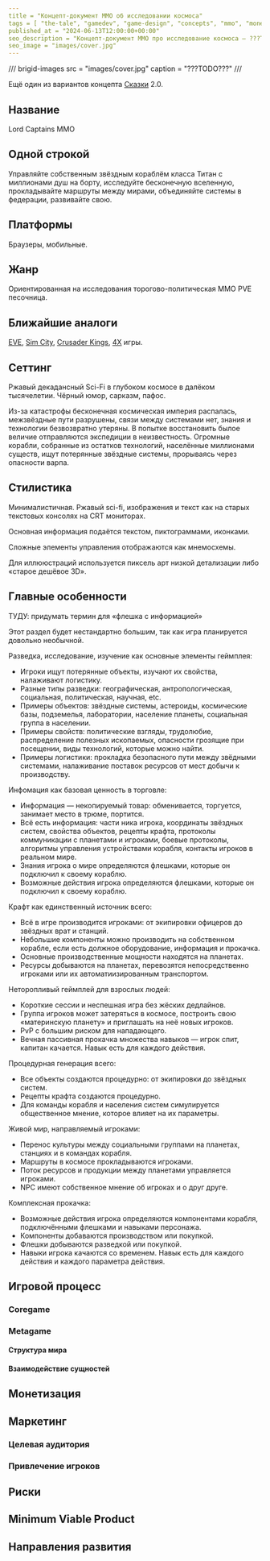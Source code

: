 ```yaml
---
title = "Концепт-документ ММО об исследовании космоса"
tags = [ "the-tale", "gamedev", "game-design", "concepts", "mmo", "monetization", "practice", "procedural-content-generation", "development", "interesting"]
published_at = "2024-06-13T12:00:00+00:00"
seo_description = "Концепт-документ ММО про исследование космоса — ???TODO???."
seo_image = "images/cover.jpg"
---
```


/// brigid-images
src = "images/cover.jpg"
caption = "???TODO???"
///

Ещё один из вариантов концепта [Сказки](https://the-tale.org/) 2.0.

## Название

Lord Captains MMO

## Одной строкой

<!-- Lead your own-class starship with millions of souls on board, explore the infinite universe, chart routes between worlds, unite systems in federations, cultivate your own. -->

Управляйте собственным звёздным кораблём класса Титан с миллионами душ на борту, исследуйте бесконечную вселенную, прокладывайте маршруты между мирами, объединяйте системы в федерации, развивайте свою.

## Платформы

Браузеры, мобильные.

## Жанр

<!-- Exploration-driven trade-political MMO PVE sandbox -->

Ориентированная на исследования торогово-политическая MMO PVE песочница.

## Ближайшие аналоги

[EVE](https://en.wikipedia.org/wiki/Eve_Online), [Sim City](https://en.wikipedia.org/wiki/SimCity), [Crusader Kings](https://en.wikipedia.org/wiki/Crusader_Kings_(video_game)), [4X](https://en.wikipedia.org/wiki/4X) игры.

<!-- more -->

## Сеттинг

Ржавый декадансный Sci-Fi в глубоком космосе в далёком тысячелетии. Чёрный юмор, сарказм, пафос.

Из-за катастрофы бесконечная космическая империя распалась, межзвёздные пути разрушены, связи между системами нет, знания и технологии безвозвратно утеряны. В попытке восстановить былое величие отправляются экспедиции в неизвестность. Огромные корабли, собранные из остатков технологий, населённые миллионами существ, ищут потерянные звёздные системы, прорываясь через опасности варпа.

## Стилистика

Минималистичная. Ржавый sci-fi, изображения и текст как на старых текстовых консолях на CRT мониторах.

Основная информация подаётся текстом, пиктограммами, иконками.

Сложные элементы управления отображаются как мнемосхемы.

Для иллююстраций используется пиксель арт низкой детализации либо «старое дешёвое 3D».

## Главные особенности

ТУДУ: придумать термин для «флешка с информацией»

Этот раздел будет нестандартно большим, так как игра планируется довольно необычной.

Разведка, исследование, изучение как основные элементы геймплея:

- Игроки ищут потерянные объекты, изучают их свойства, налаживают логистику.
- Разные типы разведки: географическая, антропологическая, социальная, политическая, научная, etc.
- Примеры объектов: звёздные системы, астероиды, космические базы, подземелья, лаборатории, население планеты, социальная группа в населении.
- Примеры свойств: политические взгляды, трудолюбие, распределение полезных ископаемых, опасности грозящие при посещении, виды технологий, которые можно найти.
- Примеры логистики: прокладка безопасного пути между звёдными системами, налаживание поставок ресурсов от мест добычи к производству.

Инфомация как базовая ценность в торговле:

- Информация — некопируемый товар: обменивается, торгуется, занимает место в трюме, портится.
- Всё есть информация: части ника игрока, координаты звёздных систем, свойства объектов, рецепты крафта, протоколы коммуникации с планетами и игроками, боевые протоколы, алгоритмы управления устройствами корабля, контакты игроков в реальном мире.
- Знания игрока о мире определяются флешками, которые он подключил к своему кораблю.
- Возможные действия игрока определяются флешками, которые он подключил к своему кораблю.

Крафт как единственный источник всего:

- Всё в игре производится игроками: от экипировки офицеров до звёздных врат и станций.
- Небольшие компоненты можно производить на собственном корабле, если есть должное оборудование, информация и прокачка.
- Основные производственные мощности находятся на планетах.
- Ресурсы добываются на планетах, перевозятся непосредственно игроками или их автоматиизированным транспортом.

Неторопливый геймплей для взрослых людей:

- Короткие сессии и неспешная игра без жёских дедлайнов.
- Группа игроков может затеряться в космосе, построить свою «материнскую планету» и приглашать на неё новых игроков.
- PvP с большим риском для нападающего.
- Вечная пассивная прокачка множества навыков — игрок спит, капитан качается. Навык есть для каждого действия.

Процедурная генерация всего:

- Все объекты создаются процедурно: от экипировки до звёздных систем.
- Рецепты крафта создаются процедурно.
- Для команды корабля и населения систем симулируется общественное мнение, которое влияет на их параметры.

Живой мир, направляемый игроками:

- Перенос культуры между социальными группами на планетах, станциях и в командах корабля.
- Маршруты в космосе прокладываются игроками.
- Поток ресурсов и продукции между планетами управляется игроками.
- NPC имеют собственное мнение об игроках и о друг друге.

Комплексная прокачка:

- Возможные действия игрока определяются компонентами корабля, подключёнными флешками и навыками персонажа.
- Компоненты добаваются производством или покупкой.
- Флешки добываются разведкой или покупкой.
- Навыки игрока качаются со временем. Навык есть для каждого действия и каждого параметра действия.

## Игровой процесс

<!-- Игрок выступает в роли существа из имматериума, которое использует эмоции жителей материального мира как ресурс. Аналогия с демонами [варпа](https://warhammer40k.fandom.com/wiki/Immaterium) из Warhammer будет точна, но у игрока нет ограничений на мировоззрение. -->

<!-- Игрок может использовать разные типы эмоций, в зависимости от желания, отыгрыша, прокачки. -->

<!-- Интерес игрока заключается в создании увлекательной истории в коллаборации и/или соревновании с другими игроками. Для этого он может провоцировать ситуации, которые создают у NPC и NPG нужные эмоции, после чего использовать полученные ресурсы для создания более интересных ситуаций. -->

<!-- Провоцировать нужные события можно влияя на мысли и успешность действий NPC и NPG. -->

<!-- Разнообразие геймплея обеспечивается за счёт: -->

<!-- - Столкновения интересов игроков. -->
<!-- - Причинно-следственных связей между изменениями всех сущностей в игре, что затрудняет оптимизацию игровой стратегии, но не нарушает честность игры. -->
<!-- - Процедурной генерации начальных условий. -->
<!-- - Доступа гейм-мастера к изменению любой части игры. -->

### Coregame

<!-- Все существенные изменения в мире игры происходят во время участия NPC и NPG в историях. -->

<!-- Игроки могут влиять на вероятность развития истории по конкретному пути, но гарантировать движение в полностью предопределённом русле очень сложно. -->

<!-- История представляет собой направленный граф, в котором узлами являются события/испытания, которые должны пройти NPC и NPG. -->

<!-- История создаётся процедурно и сильно зависит от контекста: параметров участников, мест в которых она происходит, etc. -->

<!-- В истории может участвовать любое количество NPC и NPG. Может быть история объединяющая несколько NPC в лесу, может — вовлекающая NPG (социальные группы) и NPC (их лидеров) из нескольких звёздых систем. -->

<!-- Каждое испытание (узел графа) проверяет, с долей случайности, параметры участников, которые в него попали. В зависимости от результатов проверки, могут быть изменены параметры как участников (NPC получит фобию, ранение, артефакт, «мысль», etc.), так и самой истории (откроются или закроются переходы между узлами). -->

<!-- Испытания соответствуют крупным событиями истории: -->

<!-- - драка в баре; -->
<!-- - поиск информации в библиотеке; -->
<!-- - соблазнение; -->
<!-- - битва армий. -->

<!-- Пройдя испытание, участник истории выбирает переход к следующему узлу исходя из своих параметров (характер, мысли), пока не дойдёт до одного из последних узлов — конца истории. -->

<!-- История считается законченной, когда все её участники дошли до её конца. -->

<!-- Игрок может влиять на: -->

<!-- - параметры NPC/NPG при прохождении испытания; -->
<!-- - вероятность выбора перехода после испытания; -->
<!-- - структуру истории. -->

<!-- От того, как происходит развитие истории, зависит какие ресурсы игроки получит после её окончания. -->

<!-- Главный вызов геймдизайна механики историй — создать правила генерации событий, которые игроки будут пересказывать друг другу и описывать в фанфиках. -->

### Metagame

<!-- На мета уровне задача игрока — создать интересную для него ситуацию в галактике и посмотреть что будет. -->

<!-- Для этого игрок должен: -->

<!-- - Изучать правила игры, настроенные гейм-мастером. -->
<!-- - Следить за изменением свойств интересующих его сущностей: NPC, NPG и локаций. -->
<!-- - Исследовать мир: искать истории, NPC, NPG, локации. Для этого могут быть предусмотрены вспомогательные механики, например, лента молитв о помощи от NPC. -->
<!-- - Развивать отношения с другими игроками. -->

#### Структура мира

<!-- Вселення игры представляется в упрощённом виде — деревом вложенности локаций. -->

<!-- Например: звёздная система имеет планеты, которые делятся на материки и моря, которые делятся на части (леса, горные гряды, озёра), которые могут содержать мелкие объекты (города, пещеры). -->

<!-- Локация каждого уровня обладает свойствами, которые влияют на истории, местом для которых она станет. Например, все истории на холодной планете могут иметь повышенный риск для NPC получить обморожение, а испытания в этих историях будут чаще связаны с холодом или теплом. -->

<!-- Правила перемещения между областями и их отображения могут варьироваться и определяются настройками гейм-мастера. -->

#### Взаимодействие сущностей

<!-- Гейм-мастер должен быть в состоянии заметно изменять детальные взаимодействия сущностей, но можно выделить некоторые базовые правила, которые будут работать всегда или почти всегда.. -->

<!-- - Локации влияют на все уровни дочерних локаций, на родительскую и на соседние. -->
<!-- - Локации влияют на все NPC/NPG/истории, которые в них находятся. -->
<!-- - NPG сильнее всего влияют на самую мелкую локацию, в которой находятся, например, на экономические параметры города. -->
<!-- - NPG периодически, согласно своим парметрам, пораждают NPC — формальных или неформальных лидеров. -->
<!-- - NPC и NPG пассивно, с ходом времени, могут изменять свои параметры. -->
<!-- - NPC сильно влияют на свои NPG. -->
<!-- - Игрок может изменять мысли NPC, которые влияют на его поведение в истории и на пассивное влияние на NPG. -->
<!-- - Аналог мыслей NPC для NPG — идеи. Идеи распространяются автоматически между соседними NPG. Игрок может влиять на скорость распространения идей. Игрок может создавать или удалять идеи, влияя на мысли NPC. -->

## Монетизация

<!-- Стратегия монетизации должна быть направлена на создание долгоиграющего растущего сообщества подписчиков монопольного продукта. -->

<!-- Доступ к общей (тестовой) вселенной и к созданию небольших публичных миров должен быть бесплатным. -->

<!-- Направление монетизации: -->

<!-- - Подписка для миров: больше размер, больше действующих сущностей, опции для геймдизайнера. -->
<!-- - Подписка для игрока в конкретном мире. Должна давать бонусы не только игроку, но и другим игрокам в рамках мира, и самому миру. Например, один подписчик может давать разрешение играть в мире десяти неподписчикам. -->
<!-- - Продажа разовых улучшений миров или подписка на них: иконки, аватарки, особые генераторы имён, локаций, etc. -->
<!-- - Платные услуги для владельцев миров. Например, публикация рекламы о поиске игроков на главной странице проекта. -->
<!-- - Под вопросом — продажа валюты, используемой для специфических дейтвий игроков по правилам гейм-мастера. -->
<!-- - В перспективе — коллаборации с владельцами мажорных вселенных: (Warhaamme, Lord of the rings, etc. -->

## Маркетинг

<!-- Стратегия маркетинга, как и монетизации, должна быть направлена на создание долгоиграющего растущего сообщества. -->

### Целевая аудитория

<!-- - Взрослые люди, ищущие неторопливый многопользовательский геймплей: «хочу играть в ММО, но нет времени на рейды». -->
<!-- - Группы друзей, желающие организовать площадку для общения и найти ещё одну тему для него. -->
<!-- - Ролевики. всех направлений: от настольщиков, до авторов форумных ролёвок. -->
<!-- - Любители фантастики. -->

### Привлечение игроков

<!-- Имеет смысл сосредоточиться на следующих направлениях: -->

<!-- - Игроки Сказки, как первые пользователи. -->
<!-- - Реклама среди ролевиков. -->
<!-- - Реклама среди авторов и читателей фанфиков и литрпг. -->
<!-- - Реклама в полупрофессиональных сообществах игроков в TBS, 4X. -->
<!-- - Сотрудничество с популярными авторами фанфиков/литрпг или блоггерами для создания произведений по мотивам игровых сессий. -->

## Риски

<!-- 1. Большой набор фич — можно допустить много ошибок, если делать всё сразу. Необходим план спирального развития игры от минимального прототипа. -->
<!-- 2. Из-за обилия параметров и сущностей игра может превратиться в симулятор электронных таблиц. Надо тесно взаимодействовать с сообществом для анализа пользовательского опыта. -->
<!-- 3. Может оказаться сложно сформировать набор правил достаточной сложности, чтобы получить интересные эмерджентные эффекты. Необходимо сразу делать инструменты для гейм-мастеров, чтобы аутсорсить творческий поиск им. -->
<!-- 4. ЦА может оказаться недостаточно большой, чтобы монетизироваться подписками. Из опыта Сказки можно предположить, что англоязычный интернет должен быть в состоянии поддерживать небольшую команду разработчиков или разработчика-одиночку с аутсорсерами. -->
<!-- 5. До ЦА не получится достучаться. Частично ЦА уже есть среди игроков Сказки. Для наработки англоязычного сообщества необходимо с первых дней разработки вести активную социальную деятельность: блог, активность в социальных сетях, etc. -->
<!-- 6. Может оказаться сложно сделать многопользовательскую версию игры. В этом случае можно будет начать с офлайн игры а-ля roguelike для steam. -->

## Minimum Viable Product

<!-- 1. Регистрация игроков. -->
<!-- 2. Создание/удаление миров. -->
<!-- 3. Редактирование миров гейм мастерами. -->
<!-- 4. Правила игры, их редактирование гейм-мастерами, передача между мастерами. -->
<!-- 5. Малая иерархия локаций. -->
<!-- 6. Генерация графов историй и взаимодействие с ними. -->
<!-- 7. Система молитв NPC — важный элемент поиска нового в мире. -->

## Направления развития

<!-- 1. Процедурная генерация миров. -->
<!-- 2. Управление версиями правил: форки,  мержи, заимствование конкретных правил из других миров. -->
<!-- 3. Подключение нейронных сетей для генерации контента (изображения, художественные описания историй). -->
